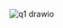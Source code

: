 ![q1 drawio](https://github.com/drshahizan/software-engineering/assets/128196055/b3a9bc1b-826e-447f-913e-9305111b1333)
